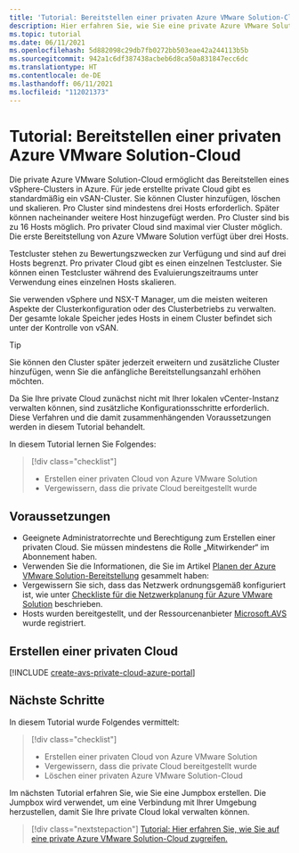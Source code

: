 ```yaml
---
title: 'Tutorial: Bereitstellen einer privaten Azure VMware Solution-Cloud'
description: Hier erfahren Sie, wie Sie eine private Azure VMware Solution-Cloud erstellen und bereitstellen.
ms.topic: tutorial
ms.date: 06/11/2021
ms.openlocfilehash: 5d882098c29db7fb0272bb503eae42a244113b5b
ms.sourcegitcommit: 942a1c6df387438acbeb6d8ca50a831847ecc6dc
ms.translationtype: HT
ms.contentlocale: de-DE
ms.lasthandoff: 06/11/2021
ms.locfileid: "112021373"
---
```

# <a name="tutorial-deploy-an-azure-vmware-solution-private-cloud"></a>Tutorial: Bereitstellen einer privaten Azure VMware Solution-Cloud

Die private Azure VMware Solution-Cloud ermöglicht das Bereitstellen eines vSphere-Clusters in Azure. Für jede erstellte private Cloud gibt es standardmäßig ein vSAN-Cluster. Sie können Cluster hinzufügen, löschen und skalieren.  Pro Cluster sind mindestens drei Hosts erforderlich. Später können nacheinander weitere Host hinzugefügt werden. Pro Cluster sind bis zu 16 Hosts möglich. Pro privater Cloud sind maximal vier Cluster möglich.  Die erste Bereitstellung von Azure VMware Solution verfügt über drei Hosts. 

Testcluster stehen zu Bewertungszwecken zur Verfügung und sind auf drei Hosts begrenzt. Pro privater Cloud gibt es einen einzelnen Testcluster. Sie können einen Testcluster während des Evaluierungszeitraums unter Verwendung eines einzelnen Hosts skalieren.

Sie verwenden vSphere und NSX-T Manager, um die meisten weiteren Aspekte der Clusterkonfiguration oder des Clusterbetriebs zu verwalten. Der gesamte lokale Speicher jedes Hosts in einem Cluster befindet sich unter der Kontrolle von vSAN.

>[!TIP]
>Sie können den Cluster später jederzeit erweitern und zusätzliche Cluster hinzufügen, wenn Sie die anfängliche Bereitstellungsanzahl erhöhen möchten.

Da Sie Ihre private Cloud zunächst nicht mit Ihrer lokalen vCenter-Instanz verwalten können, sind zusätzliche Konfigurationsschritte erforderlich. Diese Verfahren und die damit zusammenhängenden Voraussetzungen werden in diesem Tutorial behandelt.

In diesem Tutorial lernen Sie Folgendes:

> [!div class="checklist"]
> * Erstellen einer privaten Cloud von Azure VMware Solution
> * Vergewissern, dass die private Cloud bereitgestellt wurde

## <a name="prerequisites"></a>Voraussetzungen

- Geeignete Administratorrechte und Berechtigung zum Erstellen einer privaten Cloud. Sie müssen mindestens die Rolle „Mitwirkender“ im Abonnement haben.
- Verwenden Sie die Informationen, die Sie im Artikel [Planen der Azure VMware Solution-Bereitstellung](production-ready-deployment-steps.md) gesammelt haben:
- Vergewissern Sie sich, dass das Netzwerk ordnungsgemäß konfiguriert ist, wie unter [Checkliste für die Netzwerkplanung für Azure VMware Solution](tutorial-network-checklist.md) beschrieben.
- Hosts wurden bereitgestellt, und der Ressourcenanbieter [Microsoft.AVS](deploy-azure-vmware-solution.md#step-1-register-the-microsoftavs-resource-provider) wurde registriert.

## <a name="create-a-private-cloud"></a>Erstellen einer privaten Cloud

[!INCLUDE [create-avs-private-cloud-azure-portal](includes/create-private-cloud-azure-portal-steps.md)]

## <a name="next-steps"></a>Nächste Schritte

In diesem Tutorial wurde Folgendes vermittelt:

> [!div class="checklist"]
> * Erstellen einer privaten Cloud von Azure VMware Solution
> * Vergewissern, dass die private Cloud bereitgestellt wurde
> * Löschen einer privaten Azure VMware Solution-Cloud

Im nächsten Tutorial erfahren Sie, wie Sie eine Jumpbox erstellen. Die Jumpbox wird verwendet, um eine Verbindung mit Ihrer Umgebung herzustellen, damit Sie Ihre private Cloud lokal verwalten können.


> [!div class="nextstepaction"]
> [Tutorial: Hier erfahren Sie, wie Sie auf eine private Azure VMware Solution-Cloud zugreifen.](tutorial-access-private-cloud.md)

